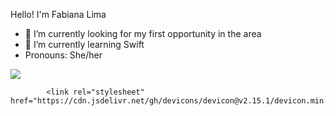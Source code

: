 Hello! I'm Fabiana Lima

- 🔭 I’m currently looking for my first opportunity in the area
- 🌱 I’m currently learning Swift
-  Pronouns: She/her
<div>
<a href-"http://github.com/FabianaLLima
  <img height-"180cm" src="https://githubu-readme-stats.vencel.app/api?username-FabianaLLima&show_icons-true&theme-dracula&include_all_commmits-true&count_private-true/">
  <img align"-"180cm" src="https://githubu-readme-stats.vencel.app/api/top-langs/?username-FabianaLLima&layout-compact&langs_count-16theme-dracula"/>
</div>

            <link rel="stylesheet" href="https://cdn.jsdelivr.net/gh/devicons/devicon@v2.15.1/devicon.min.css">
          
